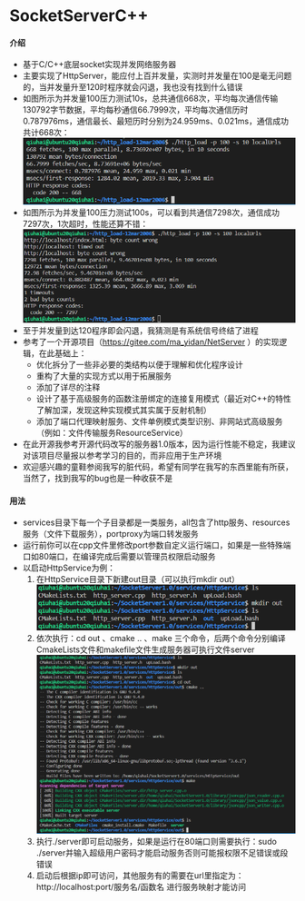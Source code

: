 # SocketServerC++

#### 介绍
- 基于C/C++底层socket实现并发网络服务器
- 主要实现了HttpServer，能应付上百并发量，实测时并发量在100是毫无问题的，当并发量升至120时程序就会闪退，我也没有找到什么错误
- 如图所示为并发量100压力测试10s，总共通信668次，平均每次通信传输130792字节数据，平均每秒通信66.7999次，平均每次通信历时0.787976ms，通信最长、最短历时分别为24.959ms、0.021ms，通信成功共计668次：
![输入图片说明](resource/images/%E5%8E%8B%E5%8A%9B%E6%B5%8B%E8%AF%95%E7%BB%93%E6%9E%9C.png)
- 如图所示为并发量100压力测试100s，可以看到共通信7298次，通信成功7297次，1次超时，性能还算不错：
![输入图片说明](resource/images/%E5%8E%8B%E5%8A%9B%E6%B5%8B%E8%AF%952.png)
- 至于并发量到达120程序即会闪退，我猜测是有系统信号终结了进程
- 参考了一个开源项目（https://gitee.com/ma_yidan/NetServer ）的实现逻辑，在此基础上：
    + 优化拆分了一些非必要的类结构以便于理解和优化程序设计
    + 重构了大量的实现方式以用于拓展服务
    + 添加了详尽的注释
    + 设计了基于高级服务的函数注册绑定的连接复用模式（最近对C++的特性了解加深，发现这种实现模式其实属于反射机制）
    + 添加了端口代理映射服务、文件单例模式类型识别、非网站式高级服务（例如：文件传输服务ResourceService）
- 在此开源我参考开源代码改写的服务器1.0版本，因为运行性能不稳定，我建议对该项目尽量报以参考学习的目的，而非应用于生产环境
- 欢迎感兴趣的童鞋参阅我写的脏代码，希望有同学在我写的东西里能有所获，当然了，找到我写的bug也是一种收获不是

#### 用法
- services目录下每一个子目录都是一类服务，all包含了http服务、resources服务（文件下载服务），portproxy为端口转发服务
- 运行前你可以在cpp文件里修改port参数自定义运行端口，如果是一些特殊端口如80端口，在编译完成后需要以管理员权限启动服务
- 以启动HttpService为例：
    1. 在HttpService目录下新建out目录（可以执行mkdir out）
    ![输入图片说明](resource/images/mkdir_out%E6%BC%94%E7%A4%BA.png)
    2. 依次执行：cd out 、cmake .. 、make 三个命令，后两个命令分别编译CmakeLists文件和makefile文件生成服务器可执行文件server
    ![输入图片说明](resource/images/%E7%BC%96%E8%AF%91%E6%BC%94%E7%A4%BA.png)
    3. 执行./server即可启动服务，如果是运行在80端口则需要执行：sudo ./server并输入超级用户密码才能启动服务否则可能报权限不足错误或段错误
    4. 启动后根据ip即可访问，其他服务有的需要在url里指定为：http://localhost:port/服务名/函数名 进行服务映射才能访问
